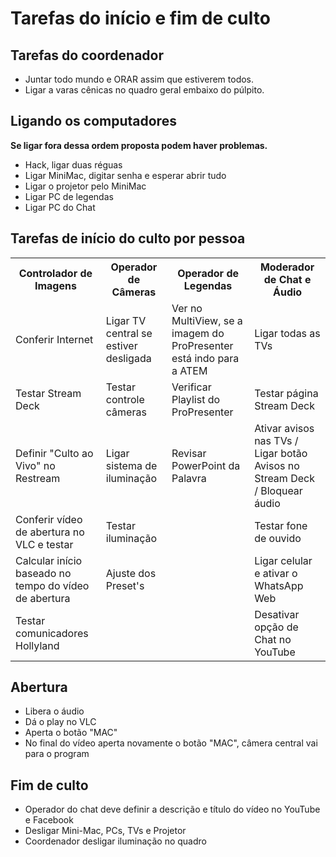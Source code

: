 # Tarefas do início e fim de culto

## Tarefas do coordenador
- Juntar todo mundo e ORAR assim que estiverem todos.
- Ligar a varas cênicas no quadro geral embaixo do púlpito.

## Ligando os computadores
**Se ligar fora dessa ordem proposta podem haver problemas.**
- Hack, ligar duas réguas
- Ligar MiniMac, digitar senha e esperar abrir tudo
- Ligar o projetor pelo MiniMac
- Ligar PC de legendas
- Ligar PC do Chat

## Tarefas de início do culto por pessoa
<table>
  <tr>
    <th>Controlador de Imagens</th>
    <th>Operador de Câmeras</th>
    <th>Operador de Legendas</th>
    <th>Moderador de Chat e Áudio</th>
  </tr>
  <tr>
    <td>Conferir Internet</td><!--StreamDeck-->
    <td>Ligar TV central se estiver desligada</td><!--PTZ-->
    <td>Ver no MultiView, se a imagem do ProPresenter está indo para a ATEM</td><!--Legendas-->
    <td>Ligar todas as TVs</td><!--Chat-->
  </tr>
  <tr>
    <td>Testar Stream Deck</td><!--StreamDeck-->
    <td>Testar controle câmeras</td><!--PTZ-->
    <td>Verificar Playlist do ProPresenter</td><!--Legendas-->
    <td>Testar página Stream Deck</td><!--Chat-->
  </tr>
  <tr>
    <td>Definir "Culto ao Vivo" no Restream</td><!--StreamDeck-->
    <td>Ligar sistema de iluminação</td><!--PTZ-->
    <td>Revisar PowerPoint da Palavra</td><!--Legendas-->
    <td>Ativar avisos nas TVs / Ligar botão Avisos no Stream Deck / Bloquear áudio</td><!--Chat-->
  </tr>
  <tr>
    <td>Conferir vídeo de abertura no VLC e testar</td><!--StreamDeck-->
    <td>Testar iluminação</td><!--PTZ-->
    <td></td><!--Legendas-->
    <td>Testar fone de ouvido</td><!--Chat-->
  </tr>
  <tr>
    <td>Calcular início baseado no tempo do vídeo de abertura</td><!--StreamDeck-->
    <td>Ajuste dos Preset's</td><!--PTZ-->
    <td></td><!--Legendas-->
    <td>Ligar celular e ativar o WhatsApp Web</td><!--Chat-->
  </tr>
  <tr>
    <td>Testar comunicadores Hollyland</td><!--StreamDeck-->
    <td></td><!--PTZ-->
    <td></td><!--Legendas-->
    <td>Desativar opção de Chat no YouTube</td><!--Chat-->
  </tr>
</table>

## Abertura
- Libera o áudio
- Dá o play no VLC
- Aperta o botão "MAC"
- No final do vídeo aperta novamente o botão "MAC", câmera central vai para o program

## Fim de culto

- Operador do chat deve definir a descrição e título do vídeo no YouTube e Facebook
- Desligar Mini-Mac, PCs, TVs e Projetor
- Coordenador desligar iluminação no quadro